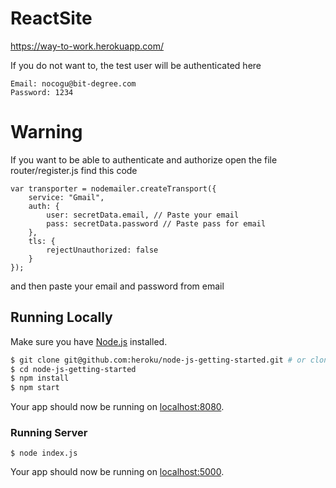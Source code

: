 # ReactSite
https://way-to-work.herokuapp.com/

If you do not want to, the test user will be authenticated here
```
Email: nocogu@bit-degree.com
Password: 1234
```

# Warning

If you want to be able to authenticate and authorize open the file router/register.js find this code 
```
var transporter = nodemailer.createTransport({
    service: "Gmail",
    auth: {
        user: secretData.email, // Paste your email
        pass: secretData.password // Paste pass for email
    },
    tls: {
        rejectUnauthorized: false
    }
});
```
and then paste your email and password from email

## Running Locally

Make sure you have [Node.js](http://nodejs.org/) installed.

```sh
$ git clone git@github.com:heroku/node-js-getting-started.git # or clone your own fork
$ cd node-js-getting-started
$ npm install
$ npm start
```

Your app should now be running on [localhost:8080](http://localhost:8080/).

### Running Server
```
$ node index.js
```

Your app should now be running on [localhost:5000](http://localhost:5000/).
